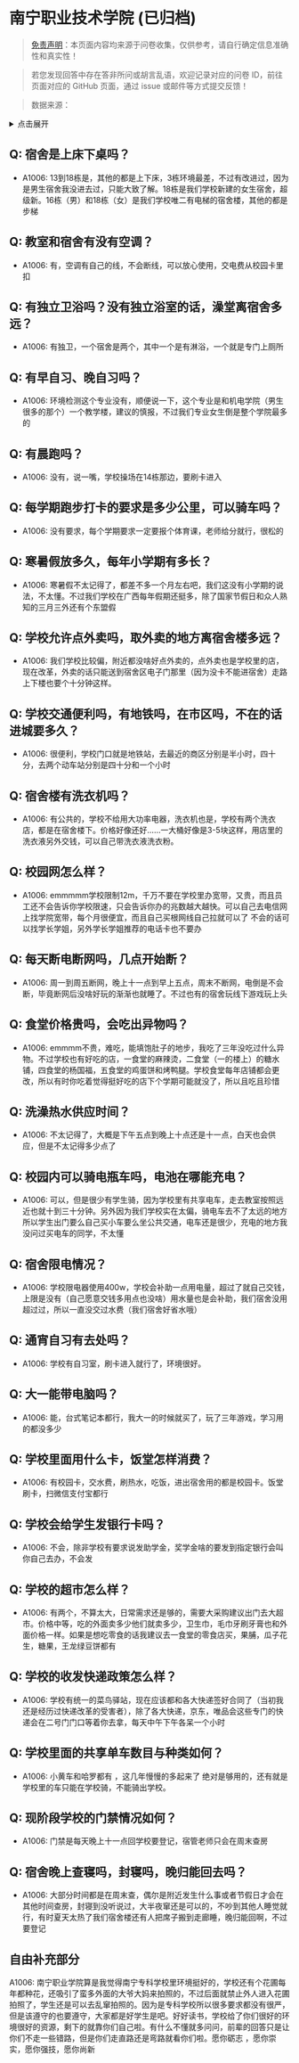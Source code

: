 # 南宁职业技术学院 (已归档)

> [免责声明](https://colleges.chat/#_3)：本页面内容均来源于问卷收集，仅供参考，请自行确定信息准确性和真实性！

> 若您发现回答中存在答非所问或胡言乱语，欢迎记录对应的问卷 ID，前往页面对应的 GitHub 页面，通过 issue 或邮件等方式提交反馈！

> 数据来源：

<details><summary>点击展开</summary>
<ul>
<li>A1006: 匿名 (2021 年 06 月)</li>
</ul>
</details>

## Q: 宿舍是上床下桌吗？

- A1006: 13到18栋是，其他的都是上下床，3栋环境最差，不过有改进过，因为是男生宿舍我没进去过，只能大致了解。18栋是我们学校新建的女生宿舍，超级新。16栋（男）和18栋（女）是我们学校唯二有电梯的宿舍楼，其他的都是步梯

## Q: 教室和宿舍有没有空调？

- A1006: 有，空调有自己的线，不会断线，可以放心使用，交电费从校园卡里扣

## Q: 有独立卫浴吗？没有独立浴室的话，澡堂离宿舍多远？

- A1006: 有独卫，一个宿舍是两个，其中一个是有淋浴，一个就是专门上厕所

## Q: 有早自习、晚自习吗？

- A1006: 环境检测这个专业没有，顺便说一下，这个专业是和机电学院（男生很多的那个）一个教学楼，建议的慎报，不过我们专业女生倒是整个学院最多的

## Q: 有晨跑吗？

- A1006: 没有，说一嘴，学校操场在14栋那边，要刷卡进入

## Q: 每学期跑步打卡的要求是多少公里，可以骑车吗？

- A1006: 没有要求，每个学期要求一定要报个体育课，老师给分就行，很松的

## Q: 寒暑假放多久，每年小学期有多长？

- A1006: 寒暑假不太记得了，都差不多一个月左右吧，我们这没有小学期的说法，不太懂。不过我们学校在广西每年假期还挺多，除了国家节假日和众人熟知的三月三外还有个东盟假

## Q: 学校允许点外卖吗，取外卖的地方离宿舍楼多远？

- A1006: 我们学校比较偏，附近都没啥好点外卖的，点外卖也是学校里的店，现在改革，外卖的话只能送到宿舍区电子门那里（因为没卡不能进宿舍）走路上下楼也要个十分钟这样。

## Q: 学校交通便利吗，有地铁吗，在市区吗，不在的话进城要多久？

- A1006: 很便利，学校门口就是地铁站，去最近的商区分别是半小时，四十分，去两个动车站分别是四十分和一个小时

## Q: 宿舍楼有洗衣机吗？

- A1006: 有公共的，学校不给用大功率电器，洗衣机也是，学校有两个洗衣店，都是在宿舍楼下。价格好像还好……一大桶好像是3-5块这样，用店里的洗衣液另外交钱，可以自己带洗衣液洗衣粉。

## Q: 校园网怎么样？

- A1006: emmmmm学校限制12m，千万不要在学校里办宽带，又贵，而且员工还不会告诉你学校限速，只会告诉你办的兆数越大越快。可以自己去电信网上找学院宽带，每个月很便宜，而且自己买根网线自己拉就可以了 不会的话可以找学长学姐，另外学长学姐推荐的电话卡也不要办

## Q: 每天断电断网吗，几点开始断？

- A1006: 周一到周五断网，晚上十一点到早上五点，周末不断网，电倒是不会断，毕竟断网后没啥好玩的渐渐也就睡了。不过也有的宿舍玩线下游戏玩上头

## Q: 食堂价格贵吗，会吃出异物吗？

- A1006: emmmm不贵，难吃，能填饱肚子的地步，我吃了三年没吃过什么异物。不过学校也有好吃的店，一食堂的麻辣烫，二食堂（一的楼上）的糖水铺，四食堂的杨国福，五食堂的鸡蛋饼和烤鸭腿。学校食堂每年店铺都会更改，所以有时你吃着觉得挺好吃的店下个学期可能就没了，所以且吃且珍惜

## Q: 洗澡热水供应时间？

- A1006: 不太记得了，大概是下午五点到晚上十点还是十一点，白天也会供应，但是不太记得多少点了

## Q: 校园内可以骑电瓶车吗，电池在哪能充电？

- A1006: 可以，但是很少有学生骑，因为学校里有共享电车，走去教室按照远近也就十到三十分钟。另外因为我们学校实在太偏，骑电车去不了太远的地方所以学生出门要么自己买小车要么坐公共交通，电车还是很少，充电的地方我没问过买电车的同学，不太懂

## Q: 宿舍限电情况？

- A1006: 学校限电器使用400w，学校会补助一点用电量，超过了就自己交钱，上限是没有（自己愿意交钱多用点也没啥）用水量也是会补助，我们宿舍没用超过过，所以一直没交过水费（我们宿舍好省水哦）

## Q: 通宵自习有去处吗？

- A1006: 学校有自习室，刷卡进入就行了，环境很好。

## Q: 大一能带电脑吗？

- A1006: 能，台式笔记本都行，我大一的时候就买了，玩了三年游戏，学习用的都没多少

## Q: 学校里面用什么卡，饭堂怎样消费？

- A1006: 有校园卡，交水费，刷热水，吃饭，进出宿舍用的都是校园卡。饭堂刷卡，扫微信支付宝都行

## Q: 学校会给学生发银行卡吗？

- A1006: 不会，除非学校有要求说发助学金，奖学金啥的要发到指定银行会叫你自己去办，不会发

## Q: 学校的超市怎么样？

- A1006: 有两个，不算太大，日常需求还是够的，需要大采购建议出门去大超市。价格中等，吃的外面卖多少他们就卖多少，卫生巾，毛巾牙刷牙膏也和外面价格一样。如果是想吃零食的话我建议去一食堂的零食店买，果脯，瓜子花生，糖果，王龙绿豆饼都有

## Q: 学校的收发快递政策怎么样？

- A1006: 学校有统一的菜鸟驿站，现在应该都和各大快递签好合同了（当初我还是经历过快递改革的受害者），除了各大快递，京东，唯品会这些专门的快递会在二号门门口等着你去拿，每天中午下午各呆一个小时

## Q: 学校里面的共享单车数目与种类如何？

- A1006: 小黄车和哈罗都有 ，这几年慢慢的多起来了 绝对是够用的，还有就是学校里的车只能在学校骑，不能骑出学校。

## Q: 现阶段学校的门禁情况如何？

- A1006: 门禁是每天晚上十一点回学校要登记，宿管老师只会在周末查房

## Q: 宿舍晚上查寝吗，封寝吗，晚归能回去吗？

- A1006: 大部分时间都是在周末查，偶尔是附近发生什么事或者节假日才会在其他时间查房，封寝到没听说过，大半夜窜还是可以的，不吵到其他人睡觉就行，有时夏天太热了我们宿舍楼还有人把席子搬到走廊睡，晚归能回啊，不过要登记

## 自由补充部分

A1006: 南宁职业学院算是我觉得南宁专科学校里环境挺好的，学校还有个花圃每年都种花，还吸引了蛮多外面的大爷大妈来拍照的，不过后面就禁止外人进入花圃拍照了，学生还是可以去乱窜拍照的。因为是专科学校所以很多要求都没有很严，但是该遵守的也要遵守，大家都是好学生是吧。好好读书，学校给了你们很好的环境很好的资源，剩下的就靠你们自己啦。有什么不懂就多问问，前辈的回答只是让你们不走一些错路，但是你们走直路还是弯路就看你们啦。愿你砺志 ，愿你崇实，愿你强技，愿你尚新